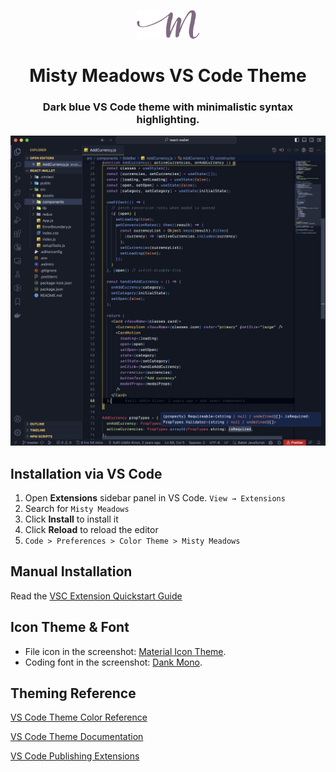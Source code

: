 <p align="center">
  <img alt="Misty Meadows Logo" src="https://raw.githubusercontent.com/kukiron/misty-meadows-vscode-theme/master/icons/misty-meadows-vscode-icon.png" width="100" />
</p>

<h1 align="center">
  Misty Meadows VS Code Theme
</h1>

<h3 align="center">
  Dark blue VS Code theme with minimalistic syntax highlighting.
</h3>

![demo](https://raw.githubusercontent.com/kukiron/misty-meadows-vscode-theme/master/images/demo.png)

## Installation via VS Code

1. Open **Extensions** sidebar panel in VS Code. `View → Extensions`
2. Search for `Misty Meadows`
3. Click **Install** to install it
4. Click **Reload** to reload the editor
5. `Code > Preferences > Color Theme > Misty Meadows`

## Manual Installation

Read the [VSC Extension Quickstart Guide](https://github.com/kukiron/misty-meadows-vscode-theme/blob/master/vsc-extension-quickstart.md)

## Icon Theme & Font

- File icon in the screenshot: [Material Icon Theme](https://marketplace.visualstudio.com/items?itemName=PKief.material-icon-theme).
- Coding font in the screenshot: [Dank Mono](https://philpl.gumroad.com/l/dank-mono).

## Theming Reference

[VS Code Theme Color Reference](https://code.visualstudio.com/docs/getstarted/theme-color-reference)

[VS Code Theme Documentation](https://code.visualstudio.com/docs/extensions/themes-snippets-colorizers)

[VS Code Publishing Extensions](https://code.visualstudio.com/docs/extensions/publish-extension)

<!-- Syntax coloring based on [Sublime Material Theme](https://github.com/JarvisPrestidge/vscode-material-theme) -->
